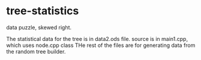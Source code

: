 # tree-statistics
data puzzle,  skewed right.

The statistical data for the tree is in data2.ods file.
source is in main1.cpp, which uses node.cpp class
THe rest of the files are for generating data from the random tree builder.
